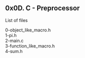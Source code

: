 ## 0x0D. C - Preprocessor
List of files

0-object_like_macro.h  
1-pi.h  
2-main.c  
3-function_like_macro.h  
4-sum.h
